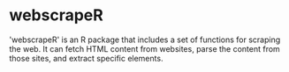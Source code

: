 # webscrapeR
'webscrapeR' is an R package that includes a set of functions for scraping the web. It can fetch HTML content from websites, parse the content from those sites, and extract specific elements.
